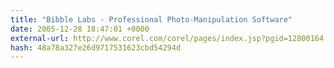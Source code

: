 ```yaml
---
title: "Bibble Labs - Professional Photo-Manipulation Software"
date: 2005-12-28 18:47:01 +0000
external-url: http://www.corel.com/corel/pages/index.jsp?pgid=12800164
hash: 48a78a327e26d9717531623cbd54294d
---
```



